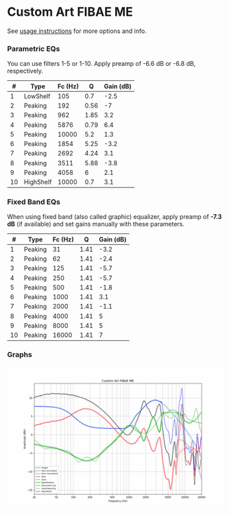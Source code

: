 # Custom Art FIBAE ME
See [usage instructions](https://github.com/jaakkopasanen/AutoEq#usage) for more options and info.

### Parametric EQs
You can use filters 1-5 or 1-10. Apply preamp of -6.6 dB or -6.8 dB, respectively.

|   # | Type      |   Fc (Hz) |    Q |   Gain (dB) |
|-----|-----------|-----------|------|-------------|
|   1 | LowShelf  |       105 | 0.7  |        -2.5 |
|   2 | Peaking   |       192 | 0.56 |        -7   |
|   3 | Peaking   |       962 | 1.85 |         3.2 |
|   4 | Peaking   |      5876 | 0.79 |         6.4 |
|   5 | Peaking   |     10000 | 5.2  |         1.3 |
|   6 | Peaking   |      1854 | 5.25 |        -3.2 |
|   7 | Peaking   |      2692 | 4.24 |         3.1 |
|   8 | Peaking   |      3511 | 5.88 |        -3.8 |
|   9 | Peaking   |      4058 | 6    |         2.1 |
|  10 | HighShelf |     10000 | 0.7  |         3.1 |

### Fixed Band EQs
When using fixed band (also called graphic) equalizer, apply preamp of **-7.3 dB** (if available) and set gains manually with these parameters.

|   # | Type    |   Fc (Hz) |    Q |   Gain (dB) |
|-----|---------|-----------|------|-------------|
|   1 | Peaking |        31 | 1.41 |        -3.2 |
|   2 | Peaking |        62 | 1.41 |        -2.4 |
|   3 | Peaking |       125 | 1.41 |        -5.7 |
|   4 | Peaking |       250 | 1.41 |        -5.7 |
|   5 | Peaking |       500 | 1.41 |        -1.8 |
|   6 | Peaking |      1000 | 1.41 |         3.1 |
|   7 | Peaking |      2000 | 1.41 |        -1.1 |
|   8 | Peaking |      4000 | 1.41 |         5   |
|   9 | Peaking |      8000 | 1.41 |         5   |
|  10 | Peaking |     16000 | 1.41 |         7   |

### Graphs
![](./Custom%20Art%20FIBAE%20ME.png)
